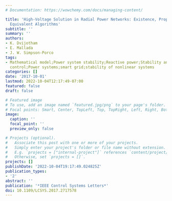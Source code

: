 ```yaml
---
# Documentation: https://wowchemy.com/docs/managing-content/

title: 'High-Voltage Solution in Radial Power Networks: Existence, Properties, and
  Equivalent Algorithms'
subtitle: ''
summary: ''
authors:
- K. Dvijotham
- E. Mallada
- J. W. Simpson-Porco
tags:
- Mathematical model;Power system stability;Reactive power;Stability analysis;Substations;Tools;Voltage
  control;Power systems;smart grid;stability of nonlinear systems
categories: []
date: '2017-10-01'
lastmod: 2022-10-04T12:17:49-07:00
featured: false
draft: false

# Featured image
# To use, add an image named `featured.jpg/png` to your page's folder.
# Focal points: Smart, Center, TopLeft, Top, TopRight, Left, Right, BottomLeft, Bottom, BottomRight.
image:
  caption: ''
  focal_point: ''
  preview_only: false

# Projects (optional).
#   Associate this post with one or more of your projects.
#   Simply enter your project's folder or file name without extension.
#   E.g. `projects = ["internal-project"]` references `content/project/deep-learning/index.md`.
#   Otherwise, set `projects = []`.
projects: []
publishDate: '2022-10-04T19:17:49.024825Z'
publication_types:
- '2'
abstract: ''
publication: '*IEEE Control Systems Letters*'
doi: 10.1109/LCSYS.2017.2717578
---
```

